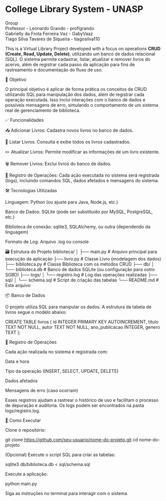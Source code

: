 # College Library System - UNASP 

Group
<br>
Professor - Leonardo Grando - proflgrando
<br>
Gabrielly da Frota Ferreira Vaz - GabyVaaz
<br>
Tiago Silva Tavares de Siqueira - tiagosilva110 



This is a Virtual Library Project developed with a focus on operations **CRUD (Create, Read, Update, Delete)**, utilizando um banco de dados relacional (SQL).
O sistema permite cadastrar, listar, atualizar e remover livros do acervo, além de registrar cada passo da aplicação para fins de rastreamento e documentação do fluxo de uso.

🎯 Objetivo

O principal objetivo é aplicar de forma prática os conceitos de CRUD utilizando SQL para manipulação dos dados, além de registrar cada operação executada. Isso inclui interações com o banco de dados e possíveis mensagens de erro, simulando o comportamento de um sistema real de gerenciamento de biblioteca.

✅ Funcionalidades

📥 Adicionar Livros: Cadastra novos livros no banco de dados.

📄 Listar Livros: Consulta e exibe todos os livros cadastrados.

✏️ Atualizar Livros: Permite modificar as informações de um livro existente.

🗑️ Remover Livros: Exclui livros do banco de dados.

📝 Registro de Operações: Cada ação executada no sistema será registrada (logs), incluindo comandos SQL, dados afetados e mensagens do sistema.

🛠️ Tecnologias Utilizadas

Linguagem: Python (ou ajuste para Java, Node.js, etc.)

Banco de Dados: SQLite (pode ser substituído por MySQL, PostgreSQL, etc.)

Biblioteca de conexão: sqlite3, SQLAlchemy, ou outra (dependendo da linguagem)

Formato de Log: Arquivo .log ou console

🗃️ Estrutura do Projeto
biblioteca/
│
├── main.py                 # Arquivo principal para execução da aplicação
├── livro.py                # Classe Livro (modelagem dos dados)
├── biblioteca.py           # Classe Biblioteca com os métodos CRUD
├── db/
│   └── biblioteca.db       # Banco de dados SQLite (ou configuração para outro SGBD)
├── logs/
│   └── registro.log        # Log das operações realizadas
├── sql/
│   └── schema.sql          # Script de criação das tabelas
└── README.md               # Este arquivo

📦 Banco de Dados

O projeto utiliza SQL para manipular os dados. A estrutura da tabela de livros segue o modelo abaixo:

CREATE TABLE livros (
    id INTEGER PRIMARY KEY AUTOINCREMENT,
    titulo TEXT NOT NULL,
    autor TEXT NOT NULL,
    ano_publicacao INTEGER,
    genero TEXT
);

🧾 Registro de Operações

Cada ação realizada no sistema é registrada com:

Data e hora

Tipo da operação (INSERT, SELECT, UPDATE, DELETE)

Dados afetados

Mensagens de erro (caso ocorram)

Esses registros ajudam a rastrear o histórico de uso e facilitam o processo de depuração e auditoria. Os logs podem ser encontrados na pasta logs/registro.log.

🚀 Como Executar

Clone o repositório:

git clone https://github.com/seu-usuario/nome-do-projeto.git
cd nome-do-projeto


(Opcional) Execute o script SQL para criar as tabelas:

sqlite3 db/biblioteca.db < sql/schema.sql


Execute a aplicação:

python main.py


Siga as instruções no terminal para interagir com o sistema.

